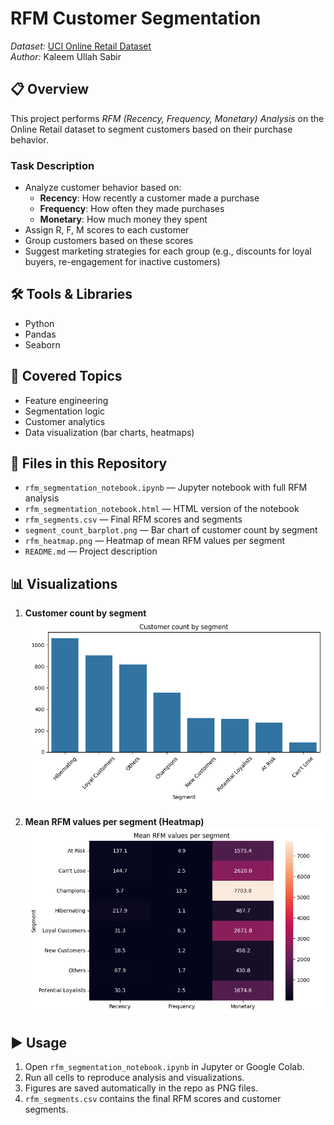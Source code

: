 # RFM Customer Segmentation

*Dataset:* [UCI Online Retail Dataset](https://archive.ics.uci.edu/ml/datasets/Online+Retail)  
*Author:* Kaleem Ullah Sabir  

## 📋 Overview
This project performs *RFM (Recency, Frequency, Monetary) Analysis* on the Online Retail dataset to segment customers based on their purchase behavior.

### Task Description
- Analyze customer behavior based on:
  - **Recency**: How recently a customer made a purchase
  - **Frequency**: How often they made purchases
  - **Monetary**: How much money they spent
- Assign R, F, M scores to each customer
- Group customers based on these scores
- Suggest marketing strategies for each group (e.g., discounts for loyal buyers, re-engagement for inactive customers)

## 🛠 Tools & Libraries
- Python  
- Pandas  
- Seaborn  

## 📌 Covered Topics
- Feature engineering  
- Segmentation logic  
- Customer analytics  
- Data visualization (bar charts, heatmaps)

## 📂 Files in this Repository
- `rfm_segmentation_notebook.ipynb` — Jupyter notebook with full RFM analysis  
- `rfm_segmentation_notebook.html` — HTML version of the notebook  
- `rfm_segments.csv` — Final RFM scores and segments  
- `segment_count_barplot.png` — Bar chart of customer count by segment  
- `rfm_heatmap.png` — Heatmap of mean RFM values per segment  
- `README.md` — Project description

## 📊 Visualizations
1. **Customer count by segment**  
   ![Segment Count](segment_count_barplot.png)

2. **Mean RFM values per segment (Heatmap)**  
   ![RFM Heatmap](rfm_heatmap.png)

## ▶ Usage
1. Open `rfm_segmentation_notebook.ipynb` in Jupyter or Google Colab.  
2. Run all cells to reproduce analysis and visualizations.  
3. Figures are saved automatically in the repo as PNG files.  
4. `rfm_segments.csv` contains the final RFM scores and customer segments.

